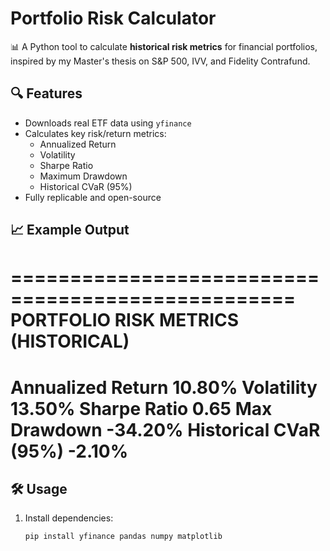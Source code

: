 # Portfolio Risk Calculator

📊 A Python tool to calculate **historical risk metrics** for financial portfolios, inspired by my Master's thesis on S&P 500, IVV, and Fidelity Contrafund.

## 🔍 Features
- Downloads real ETF data using `yfinance`
- Calculates key risk/return metrics:
  - Annualized Return
  - Volatility
  - Sharpe Ratio
  - Maximum Drawdown
  - Historical CVaR (95%)
- Fully replicable and open-source

## 📈 Example Output
==================================================
PORTFOLIO RISK METRICS (HISTORICAL)
==================================================
Annualized Return         10.80%
Volatility                13.50%
Sharpe Ratio              0.65
Max Drawdown              -34.20%
Historical CVaR (95%)     -2.10%
==================================================

## 🛠️ Usage
1. Install dependencies:
   ```bash
   pip install yfinance pandas numpy matplotlib
